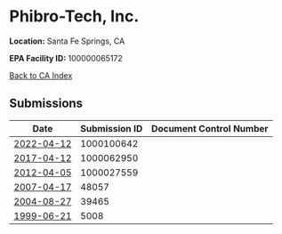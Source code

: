 # Phibro-Tech, Inc.

**Location:** Santa Fe Springs, CA

**EPA Facility ID:** 100000065172

[Back to CA Index](../../index.md)

## Submissions

| Date | Submission ID | Document Control Number |
|------|--------------|-------------------------|
| [2022-04-12](submissions/1000100642.md) | 1000100642 |  |
| [2017-04-12](submissions/1000062950.md) | 1000062950 |  |
| [2012-04-05](submissions/1000027559.md) | 1000027559 |  |
| [2007-04-17](submissions/48057.md) | 48057 |  |
| [2004-08-27](submissions/39465.md) | 39465 |  |
| [1999-06-21](submissions/5008.md) | 5008 |  |
